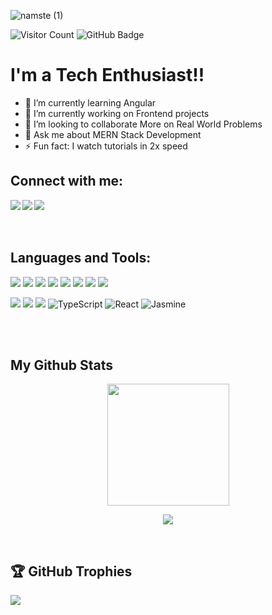 

![namste (1)](https://user-images.githubusercontent.com/82377810/209430503-ca085c44-663e-4879-8ed8-902f20a46736.png)





![Visitor Count](https://komarev.com/ghpvc/?username=codex108&color=blueviolet&style=flat-square)
<a><img src="https://img.shields.io/github/followers/codex108?label=Followers&style=social" alt="GitHub Badge"></a>
# I'm a Tech Enthusiast!!</b>&nbsp;

- 🌱 I’m currently learning Angular
- 🔭 I’m currently working on Frontend projects 
- 👯 I’m looking to collaborate More on Real World Problems 
- 💬 Ask me about MERN Stack Development 
- ⚡ Fun fact: I watch tutorials in 2x speed 

## Connect with me:
<a href="https://www.linkedin.com/in/manjiri-chavande-3b032a215/" target="_blank" >
  <img align="left"  src="https://img.shields.io/badge/LinkedIn-0077B5?style=for-the-badge&logo=linkedin&logoColor=white" />
  </a>
<a href="https://twitter.com/itsmanjiric" target="_blank" >
    <img align="left" src="https://img.shields.io/badge/Twitter-1DA1F2?style=for-the-badge&logo=twitter&logoColor=white"/>
  </a>
  <a href="[https://an/](https://itsmanjiric.hashnode.dev/)" target="_blank">
    <img align="left"  src="https://img.shields.io/badge/Hashnode-2962FF?style=for-the-badge&logo=hashnode&logoColor=white" />
  </a>
<!--   <a href="[https://www.instagram.c/](https://www.instagram.com/_manjiric_/)" target="_blank">
    <img align="left"  src="https://img.shields.io/badge/Instagram-E4405F?style=for-the-badge&logo=instagram&logoColor=white" />
  </a> -->
 

  <br>
  <br>


<br>

 ## Languages and Tools: 
![](https://img.shields.io/badge/JavaScript-F7DF1E?style=for-the-badge&logo=javascript&logoColor=black)
![](https://img.shields.io/badge/C++-00599C?style=for-the-badge&logo=cpp&logoColor=white)
![](https://img.shields.io/badge/Java-F7AF1E?style=for-the-badge&logo=java&logoColor=black)
![](https://img.shields.io/badge/Python-FFFFFF?style=for-the-badge&logo=python&logoColor=darkgreen)
![](https://img.shields.io/badge/GitHub-100000?style=for-the-badge&logo=github&logoColor=white)
![](https://img.shields.io/badge/Git-F05032?style=for-the-badge&logo=git&logoColor=white)
![](https://img.shields.io/badge/Node.js-339933?style=for-the-badge&logo=nodedotjs&logoColor=white)
![](https://img.shields.io/badge/npm-CB3837?style=for-the-badge&logo=npm&logoColor=white)
<!-- ![](https://img.shields.io/badge/Angular-CB3837?style=for-the-badge&logo=angular%20studio%20code&logoColor=white) -->
![](https://img.shields.io/badge/Express-FFFFFF?style=for-the-badge&logo=express&logoColor=darkgreen)
![](https://img.shields.io/badge/MongoDB-339933?style=for-the-badge&logo=mongodb&logoColor=white)
![](https://img.shields.io/badge/Postman-F05032?style=for-the-badge&logo=postman&logoColor=white)
![TypeScript](https://img.shields.io/badge/typescript-%2320232a.svg?style=for-the-badge&logo=typescript&logoColor=%2361DAFB)
![React](https://img.shields.io/badge/react-%2320232a.svg?style=for-the-badge&logo=react&logoColor=%2361DAFB)
![Jasmine](https://img.shields.io/badge/jasmine-purple?style=for-the-badge&logo=jasmine&logoColor=white)
<!-- ![TailwindCSS](https://img.shields.io/badge/tailwindcss-%2338B2AC.svg?style=for-the-badge&logo=tailwind-css&logoColor=white) -->
<!-- ![Netlify](https://img.shields.io/badge/netlify-%23000000.svg?style=for-the-badge&logo=netlify&logoColor=#00C7B7) -->

<br>

<br>

  ## My Github Stats 
 <p align="center">
 <img align="center" height="195px" src="https://github-readme-stats.vercel.app/api/top-langs/?username=codex108&text_color=FFFFFF&bg_color=000000&title_color=orange&langs_count=15&layout=compact&hide_border=true" />
  </p>
<p align="center">
    <img align="center" src="https://github-readme-stats.vercel.app/api?username=codex108&show_icons=true&hide_border=true&title_color=orange&amp&icon_color=FFFFFF&amp&text_color=FFFFFF&amp&bg_color=000000&count_private=true&include_all_commits=true"/>
</p>
 
<!-- <p align="center">
 <a href="#"><img alt="Manjri Chavande's stats" src="https://github-readme-stats.vercel.app/api/top-langs/?username=codex108&layout=compact&langs_count=8&theme=radical"/> </a>
 </p>

 <p align="center">
 <a href="#"><img alt="Manjri Chavande's stats" src="https://github-readme-stats.vercel.app/api?username=codex108&show_icons=true&theme=radical"/> </a>
 </p>
 
  <p align="center" >
 <a href="#"><img  alt="Manjri Chavande's streak"  src="https://github-readme-streak-stats.herokuapp.com/?user=codex108&theme=radical&hide_border=true&stroke=0000&background=0D1117" /> </a></p> -->


<br>

## 🏆 GitHub Trophies

<p align="center">
  
![](https://github-profile-trophy.vercel.app/?username=codex108&theme=radical&no-frame=false&no-bg=false&margin-w=2)
  
</p>

